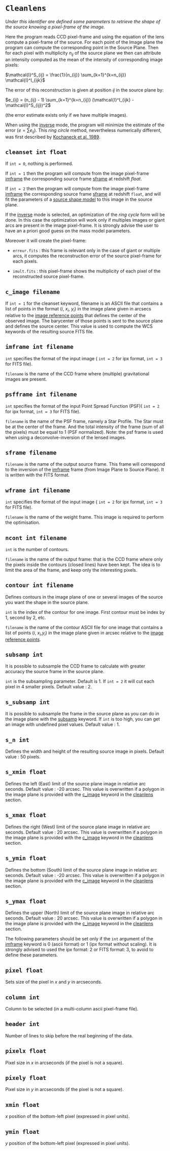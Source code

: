 # `Cleanlens`

*Under this identifier are defined some parameters to retrieve the shape of the source knowing a pixel-frame of the image.*

Here the program reads CCD pixel-frame and using the equation of the lens compute a pixel-frame of the source. For each point of the Image plane the program can compute the corresponding point in the Source Plane. Then for each pixel with multiplicity $n_{ij}$  of the source plane we then can attribute an intensity computed as the mean of the intensity of corresponding image pixels:

$\mathcal{I}^S_{ij} = \frac{1}{n_{ij}} \sum_{k=1}^{k=n_{ij}} \mathcal{I}^I_{ijk}$

The error of this reconstruction is given at position *ij* in the source plane by:

$e_{ij} = (n_{ij} - 1) \sum_{k=1}^{k=n_{ij}} (\mathcal{I}^I_{ijk} - \mathcal{I}^S_{ij})^2$


(the error estimate exists only if we have multiple images).

When using the [inverse]() mode, the program will minimize the estimate of the error ($e = \sum e_{ij}$). This *ring circle* method, nevertheless numerically different, was first described by [Kochaneck et al. 1989](http://adsabs.harvard.edu/abs/1989MNRAS.238...43K).



## `cleanset int float`

If `int = 0`, nothing is performed.

If `int = 1` then the program will compute from the image pixel-frame [imframe]() the corresponding source frame [sframe]() at redshift *float*. 

If `int = 2` then the program will compute from the image pixel-frame [imframe]() the corresponding source frame [sframe]() at redshift `float`, and will fit the parameters of a [source shape model]() to this image in the source plane.

If the [inverse]() mode is selected, an optimization of the _ring cycle_ form will be done. In this case the optimization will work only if multiples images or giant arcs are present in the image pixel-frame. It is strongly advise the user to have an a priori good guess on the mass model parameters.

Moreover it will create the pixel-frame: 
- `erreur.fits` : this frame is relevant only in the case of giant or multiple arcs, it computes the reconstruction error of the source pixel-frame for each pixels. 

- `imult.fits` : this pixel-frame shows the multiplicity of each pixel of the reconstructed source pixel-frame.

## `c_image filename`

If `int = 1` for the cleanset keyword, filename is an ASCII file that contains a list of points in the format ($i$, $x_i$, $y_i$) in the image plane given in arcsecs relative to the [image reference points]() that defines the center of the observed image. The barycenter of those points is sent to the source plane and defines the source center. This value is used to compute the WCS keywords of the resulting source FITS file.

## `imframe int filename`

`int` specifies the format of the input image ( `int = 2` for ipx format, `int = 3` for FITS file).

`filename` is the name of the CCD frame where (multiple) gravitational images are present.

## `psfframe int filename`

`int` specifies the format of the input Point Spread Function (PSF)( `int = 2` for ipx format, `int = 3` for FITS file). 

`filename` is the name of the PSF frame, namely a Star Profile. The Star must be at the center of the frame. And the total intensity of the frame (sum of all the pixels) must be equal to 1 (PSF normalized). Note: the psf frame is used when using a deconvolve-inversion of the lensed images.

## `sframe filename`

`filename` is the name of the output source frame. This frame will correspond to the inversion of the [imframe]() frame (from Image Plane to Source Plane). It is written with the FITS format.

## `wframe int filename`

`int` specifies the format of the input image ( `int = 2` for ipx format, `int = 3` for FITS file).

`filename` is the name of the weight frame. This image is required to perform the optimisation.

## `ncont int filename`

`int` is the number of contours. 

`filename` is the name of the output frame: that is the CCD frame where only the pixels inside the contours (closed lines) have been kept. The idea is to limit the area of the frame, and keep only the interesting pixels.

## `contour int filename`

Defines contours in the image plane of one or several images of the source you want the shape in the source plane. 

`int` is the index of the contour for one image. First contour must be index by 1, second by 2, etc. 

`filename` is the name of the contour ASCII file for one image that contains a list of points ($i$, $x_i$,$y_i$) in the image plane given in arcsec relative to the  [image reference points]().

## `subsamp int`

It is possible to subsample the CCD frame to calculate with greater accuracy the source frame in the source plane. 

`int` is the subsampling parameter. Default is 1. If `int = 2` it will cut each pixel in 4 smaller pixels. Default value : 2.

## `s_subsamp int`

It is possible to subsample the frame in the source plane as you can do in the image plane with the [subsamp]() keyword. If `int` is too high, you can get an image with undefined pixel values. Default value : 1.

## `s_n int`

Defines the width and height of the resulting source image in pixels. Default value : 50 pixels.

## `s_xmin float`

Defines the left (East) limit of the source plane image in relative arc seconds. Default value : -20 arcsec. This value is overwritten if a polygon in the image plane is provided with the [c_image]() keyword in the [cleanlens]() section.

## `s_xmax float`

Defines the right (West) limit of the source plane image in relative arc seconds. Default value : 20 arcsec. This value is overwritten if a polygon in the image plane is provided with the [c_image]() keyword in the [cleanlens]() section.

## `s_ymin float`

Defines the bottom (South) limit of the source plane image in relative arc seconds. Default value : -20 arcsec. This value is overwritten if a polygon in the image plane is provided with the [c_image]() keyword in the [cleanlens]() section.

## `s_ymax float`

Defines the upper (North) limit of the source plane image in relative arc seconds. Default value : 20 arcsec. This value is overwritten if a polygon in the image plane is provided with the [c_image]() keyword in the [cleanlens]() section.


The following parameters should be set only if the `int` argument of the [imframe]() keyword is 0 (ascii format) or 1 (ipx format without scaling). It is strongly advised to used the ipx format: 2 or FITS format: 3, to avoid to define these parameters.

## `pixel float`

Sets size of the pixel in $x$ and $y$ in arcseconds.

## `column int`

Column to be selected (in a multi-column ascii pixel-frame file).

## `header int`

Number of lines to skip before the real beginning of the data.

## `pixelx float`

Pixel size in $x$ in arcseconds (if the pixel is not a square).

## `pixely float`

Pixel size in $y$ in arcseconds (if the pixel is not a square).

## `xmin float`

$x$ position of the bottom-left pixel (expressed in pixel units).

## `ymin float`

$y$ position of the bottom-left pixel (expressed in pixel units).
